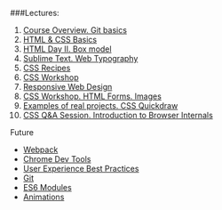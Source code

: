 ###Lectures:

1. [Course Overview. Git basics](https://github.com/rolling-scopes/front-end-course/wiki/Lecture:-Course-Overview.-Git-basics.)
2. [HTML & CSS Basics](https://github.com/rolling-scopes/front-end-course/wiki/Lecture:-HTML-&-CSS-Basics)
3. [HTML Day II. Box model](https://github.com/rolling-scopes/front-end-course/wiki/Lecture:-HTML-Day-II.-Box-model)
4. [Sublime Text. Web Typography](https://github.com/rolling-scopes/front-end-course/wiki/Lecture:-Sublime-Text.-Web-typography)
5. [CSS Recipes](https://github.com/rolling-scopes/front-end-course/wiki/Lecture:-CSS-Recipes)
6. [CSS Workshop](https://github.com/rolling-scopes/front-end-course/wiki/Lecture:-CSS-Workshop)
7. [Responsive Web Design](https://github.com/rolling-scopes/front-end-course/wiki/Lecture:-Responsive-Web-Design)
8. [CSS Workshop. HTML Forms. Images](https://github.com/rolling-scopes/front-end-course/wiki/Lecture:-CSS-Workshop.-HTML-Forms.-Images)
8. [Examples of real projects. CSS Quickdraw](https://github.com/rolling-scopes/front-end-course/wiki/Lecture:-Examples-of-real-projects.-CSS-Quickdraw)
9. [CSS Q&A Session. Introduction to Browser Internals](https://github.com/rolling-scopes/front-end-course/wiki/Lecture:-CSS-Q&A-Session.-Introduction-to-Browser-Internals)

Future
- [Webpack](https://github.com/rolling-scopes/front-end-course/wiki/Lecture:-Webpack)
- [Chrome Dev Tools](https://github.com/rolling-scopes/front-end-course/wiki/Lecture:-Chrome-Dev-Tools)
- [User Experience Best Practices](https://github.com/rolling-scopes/front-end-course/wiki/Lecture:-User-Experience-Best-Practices)
- [Git](https://github.com/rolling-scopes/front-end-course/wiki/Lecture:-Git)
- [ES6 Modules](https://github.com/rolling-scopes/front-end-course/wiki/Lecture:-ES6-Modules)
- [Animations](https://github.com/rolling-scopes/front-end-course/wiki/Lecture:-Animations)
